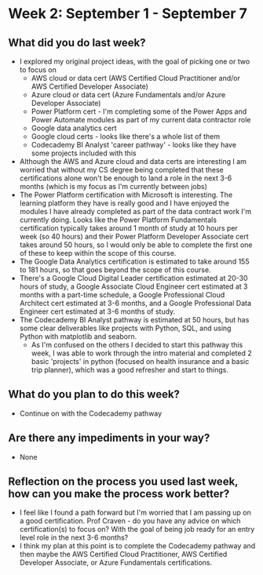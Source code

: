 # Week 2: September 1 - September 7

## What did you do last week?
- I explored my original project ideas, with the goal of picking one or two to focus on
  - AWS cloud or data cert (AWS Certified Cloud Practitioner and/or AWS Certified Developer Associate)
  - Azure cloud or data cert (Azure Fundamentals and/or Azure Developer Associate)
  - Power Platform cert - I'm completing some of the Power Apps and Power Automate modules as part of my current data contractor role
  - Google data analytics cert
  - Google cloud certs - looks like there's a whole list of them
  - Codecademy BI Analyst 'career pathway' - looks like they have some projects included with this
- Although the AWS and Azure cloud and data certs are interesting I am worried that without my CS degree being completed that these certifications alone won't be enough to land a role in the next 3-6 months (which is my focus as I'm currently between jobs)
- The Power Platform certification with Microsoft is interesting. The learning platform they have is really good and I have enjoyed the modules I have already completed as part of the data contract work I'm currently doing. Looks like the Power Platform Fundamentals certification typically takes around 1 month of study at 10 hours per week (so 40 hours) and their Power Platform Developer Associate cert takes around 50 hours, so I would only be able to complete the first one of these to keep within the scope of this course.
- The Google Data Analytics certification is estimated to take around 155 to 181 hours, so that goes beyond the scope of this course.
- There's a Google Cloud Digital Leader certification estimated at 20-30 hours of study, a Google Associate Cloud Engineer cert estimated at 3 months with a part-time schedule, a Google Professional Cloud Architect cert estimated at 3-6 months, and a Google Professional Data Engineer cert estimated at 3-6 months of study.
- The Codecademy BI Analyst pathway is estimated at 50 hours, but has some clear deliverables like projects with Python, SQL, and using Python with matplotlib and seaborn.
  - As I'm confused on the others I decided to start this pathway this week, I was able to work through the intro material and completed 2 basic 'projects' in python (focused on health insurance and a basic trip planner), which was a good refresher and start to things.
## What do you plan to do this week?
- Continue on with the Codecademy pathway
## Are there any impediments in your way?
- None
## Reflection on the process you used last week, how can you make the process work better?
- I feel like I found a path forward but I'm worried that I am passing up on a good certification. Prof Craven - do you have any advice on which certification(s) to focus on? With the goal of being job ready for an entry level role in the next 3-6 months?
- I think my plan at this point is to complete the Codecademy pathway and then maybe the AWS Certified Cloud Practitioner, AWS Certified Developer Associate, or Azure Fundamentals certifications.
